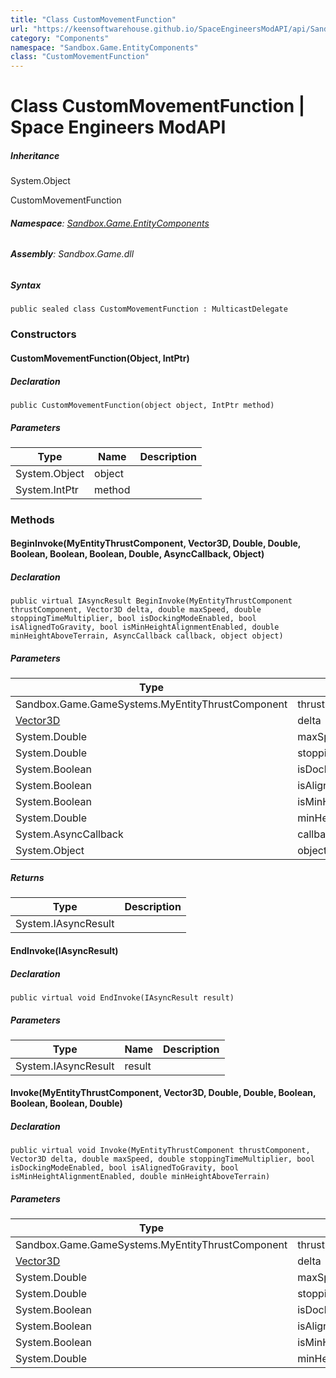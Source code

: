 ```yaml
---
title: "Class CustomMovementFunction"
url: "https://keensoftwarehouse.github.io/SpaceEngineersModAPI/api/Sandbox.Game.EntityComponents.CustomMovementFunction.html"
category: "Components"
namespace: "Sandbox.Game.EntityComponents"
class: "CustomMovementFunction"
---
```


# Class CustomMovementFunction | Space Engineers ModAPI

##### Inheritance

System.Object

CustomMovementFunction

###### **Namespace**: [Sandbox.Game.EntityComponents](https://keensoftwarehouse.github.io/SpaceEngineersModAPI/api/Sandbox.Game.EntityComponents.html)

###### **Assembly**: Sandbox.Game.dll

##### Syntax

```
public sealed class CustomMovementFunction : MulticastDelegate
```

### Constructors

#### CustomMovementFunction(Object, IntPtr)

##### Declaration

```
public CustomMovementFunction(object object, IntPtr method)
```

##### Parameters

| Type | Name | Description |
| --- | --- | --- |
| System.Object | object |     |
| System.IntPtr | method |     |

### Methods

#### BeginInvoke(MyEntityThrustComponent, Vector3D, Double, Double, Boolean, Boolean, Boolean, Double, AsyncCallback, Object)

##### Declaration

```
public virtual IAsyncResult BeginInvoke(MyEntityThrustComponent thrustComponent, Vector3D delta, double maxSpeed, double stoppingTimeMultiplier, bool isDockingModeEnabled, bool isAlignedToGravity, bool isMinHeightAlignmentEnabled, double minHeightAboveTerrain, AsyncCallback callback, object object)
```

##### Parameters

| Type | Name | Description |
| --- | --- | --- |
| Sandbox.Game.GameSystems.MyEntityThrustComponent | thrustComponent |     |
| [Vector3D](https://keensoftwarehouse.github.io/SpaceEngineersModAPI/api/VRageMath.Vector3D.html) | delta |     |
| System.Double | maxSpeed |     |
| System.Double | stoppingTimeMultiplier |     |
| System.Boolean | isDockingModeEnabled |     |
| System.Boolean | isAlignedToGravity |     |
| System.Boolean | isMinHeightAlignmentEnabled |     |
| System.Double | minHeightAboveTerrain |     |
| System.AsyncCallback | callback |     |
| System.Object | object |     |

##### Returns

| Type | Description |
| --- | --- |
| System.IAsyncResult |     |

#### EndInvoke(IAsyncResult)

##### Declaration

```
public virtual void EndInvoke(IAsyncResult result)
```

##### Parameters

| Type | Name | Description |
| --- | --- | --- |
| System.IAsyncResult | result |     |

#### Invoke(MyEntityThrustComponent, Vector3D, Double, Double, Boolean, Boolean, Boolean, Double)

##### Declaration

```
public virtual void Invoke(MyEntityThrustComponent thrustComponent, Vector3D delta, double maxSpeed, double stoppingTimeMultiplier, bool isDockingModeEnabled, bool isAlignedToGravity, bool isMinHeightAlignmentEnabled, double minHeightAboveTerrain)
```

##### Parameters

| Type | Name | Description |
| --- | --- | --- |
| Sandbox.Game.GameSystems.MyEntityThrustComponent | thrustComponent |     |
| [Vector3D](https://keensoftwarehouse.github.io/SpaceEngineersModAPI/api/VRageMath.Vector3D.html) | delta |     |
| System.Double | maxSpeed |     |
| System.Double | stoppingTimeMultiplier |     |
| System.Boolean | isDockingModeEnabled |     |
| System.Boolean | isAlignedToGravity |     |
| System.Boolean | isMinHeightAlignmentEnabled |     |
| System.Double | minHeightAboveTerrain |     |